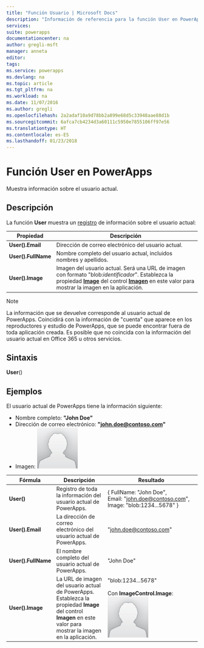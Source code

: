 ```yaml
---
title: "Función Usuario | Microsoft Docs"
description: "Información de referencia para la función User en PowerApps, incluida la sintaxis"
services: 
suite: powerapps
documentationcenter: na
author: gregli-msft
manager: anneta
editor: 
tags: 
ms.service: powerapps
ms.devlang: na
ms.topic: article
ms.tgt_pltfrm: na
ms.workload: na
ms.date: 11/07/2016
ms.author: gregli
ms.openlocfilehash: 2a2adaf10a9d78bb2a899e68d5c33948aae88d1b
ms.sourcegitcommit: 6afca7cb4234d3a60111c5950e7855106ff97e56
ms.translationtype: HT
ms.contentlocale: es-ES
ms.lasthandoff: 01/23/2018
---
```

# <a name="user-function-in-powerapps"></a>Función User en PowerApps
Muestra información sobre el usuario actual.

## <a name="description"></a>Descripción
La función **User** muestra un [registro](../working-with-tables.md#records) de información sobre el usuario actual:

| Propiedad | Descripción |
| --- | --- |
| **User().Email** |Dirección de correo electrónico del usuario actual. |
| **User().FullName** |Nombre completo del usuario actual, incluidos nombres y apellidos. |
| **User().Image** |Imagen del usuario actual. Será una URL de imagen con formato "blob:*identificador*". Establezca la propiedad **[Image](../controls/properties-visual.md)** del control **[Imagen](../controls/control-image.md)** en este valor para mostrar la imagen en la aplicación. |

> [!NOTE]
> La información que se devuelve corresponde al usuario actual de PowerApps.  Coincidirá con la información de "cuenta" que aparece en los reproductores y estudio de PowerApps, que se puede encontrar fuera de toda aplicación creada.  Es posible que no coincida con la información del usuario actual en Office 365 u otros servicios.

## <a name="syntax"></a>Sintaxis
**User**()

## <a name="examples"></a>Ejemplos
El usuario actual de PowerApps tiene la información siguiente:

* Nombre completo: **"John Doe"**
* Dirección de correo electrónico: **"john.doe@contoso.com"**
* Imagen: ![](media/function-user/john-doe-picture.png) 

| Fórmula | Descripción | Resultado |
| --- | --- | --- |
| **User()** |Registro de toda la información del usuario actual de PowerApps. |{ FullName:&nbsp;"John Doe", Email:&nbsp;"john.doe@contoso.com", Image:&nbsp;"blob:1234...5678" } |
| **User().Email** |La dirección de correo electrónico del usuario actual de PowerApps. |"john.doe@contoso.com" |
| **User().FullName** |El nombre completo del usuario actual de PowerApps. |"John Doe" |
| **User().Image** |La URL de imagen del usuario actual de PowerApps.  Establezca la propiedad **Image** del control **Imagen** en este valor para mostrar la imagen en la aplicación. |"blob:1234...5678"<br><br>Con **ImageControl.Image**:<br>![](media/function-user/john-doe-picture.png) |

